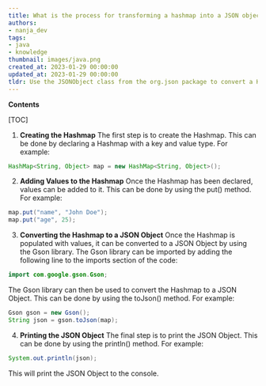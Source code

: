 ```yaml
---
title: What is the process for transforming a hashmap into a JSON object in java?
authors:
- nanja_dev
tags:
- java
- knowledge
thumbnail: images/java.png
created_at: 2023-01-29 00:00:00
updated_at: 2023-01-29 00:00:00
tldr: Use the JSONObject class from the org.json package to convert a HashMap to a JSON Object.
---
```


**Contents**

[TOC]

1. **Creating the Hashmap**
The first step is to create the Hashmap. This can be done by declaring a Hashmap with a key and value type. For example: 
```java
HashMap<String, Object> map = new HashMap<String, Object>();
```

2. **Adding Values to the Hashmap**
Once the Hashmap has been declared, values can be added to it. This can be done by using the put() method. For example:
```java
map.put("name", "John Doe");
map.put("age", 25);
```

3. **Converting the Hashmap to a JSON Object**
Once the Hashmap is populated with values, it can be converted to a JSON Object by using the Gson library. The Gson library can be imported by adding the following line to the imports section of the code:
```java
import com.google.gson.Gson;
```
The Gson library can then be used to convert the Hashmap to a JSON Object. This can be done by using the toJson() method. For example:
```java
Gson gson = new Gson();
String json = gson.toJson(map);
```

4. **Printing the JSON Object**
The final step is to print the JSON Object. This can be done by using the println() method. For example:
```java
System.out.println(json);
```
This will print the JSON Object to the console.
